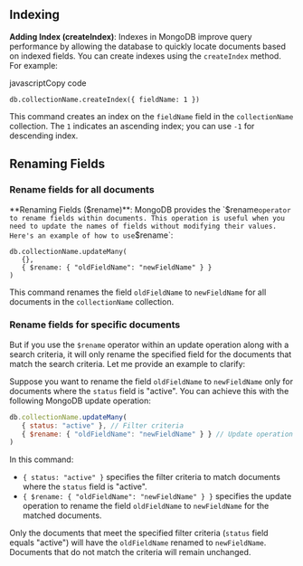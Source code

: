 
## Indexing

**Adding Index (createIndex)**: Indexes in MongoDB improve query performance by allowing the database to quickly locate documents based on indexed fields. You can create indexes using the `createIndex` method. For example:

javascriptCopy code

`db.collectionName.createIndex({ fieldName: 1 })`

This command creates an index on the `fieldName` field in the `collectionName` collection. The `1` indicates an ascending index; you can use `-1` for descending index.

## Renaming Fields

### Rename fields for all documents

**Renaming Fields ($rename)**: MongoDB provides the `$rename` operator to rename fields within documents. This operation is useful when you need to update the names of fields without modifying their values. Here's an example of how to use `$rename`:


```
db.collectionName.updateMany(
   {},
   { $rename: { "oldFieldName": "newFieldName" } }
)
```

This command renames the field `oldFieldName` to `newFieldName` for all documents in the `collectionName` collection.

### Rename fields for specific documents

But if you use the `$rename` operator within an update operation along with a search criteria, it will only rename the specified field for the documents that match the search criteria. Let me provide an example to clarify:

Suppose you want to rename the field `oldFieldName` to `newFieldName` only for documents where the `status` field is "active". You can achieve this with the following MongoDB update operation:

```javascript
db.collectionName.updateMany(
   { status: "active" }, // Filter criteria
   { $rename: { "oldFieldName": "newFieldName" } } // Update operation
)
```

In this command:
- `{ status: "active" }` specifies the filter criteria to match documents where the `status` field is "active".
- `{ $rename: { "oldFieldName": "newFieldName" } }` specifies the update operation to rename the field `oldFieldName` to `newFieldName` for the matched documents.

Only the documents that meet the specified filter criteria (`status` field equals "active") will have the `oldFieldName` renamed to `newFieldName`. Documents that do not match the criteria will remain unchanged.